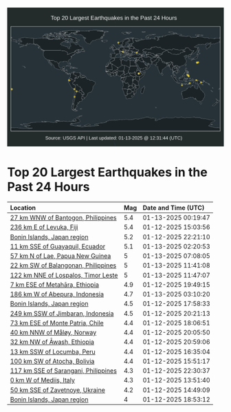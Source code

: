 ![Map](./map.png)

# Top 20 Largest Earthquakes in the Past 24 Hours

| Location | Mag | Date and Time (UTC) |
|:---|:---|:---|
| [27 km WNW of Bantogon, Philippines](https://earthquake.usgs.gov/earthquakes/eventpage/us6000pjlq) | 5.4 | 01-13-2025 00:19:47 |
| [236 km E of Levuka, Fiji](https://earthquake.usgs.gov/earthquakes/eventpage/us6000pjk4) | 5.4 | 01-12-2025 15:03:56 |
| [Bonin Islands, Japan region](https://earthquake.usgs.gov/earthquakes/eventpage/us6000pjlb) | 5.2 | 01-12-2025 22:21:10 |
| [11 km SSE of Guayaquil, Ecuador](https://earthquake.usgs.gov/earthquakes/eventpage/us6000pjm2) | 5.1 | 01-13-2025 02:20:53 |
| [57 km N of Lae, Papua New Guinea](https://earthquake.usgs.gov/earthquakes/eventpage/us6000pjn2) | 5 | 01-13-2025 07:08:05 |
| [22 km SW of Balangonan, Philippines](https://earthquake.usgs.gov/earthquakes/eventpage/us6000pjnv) | 5 | 01-13-2025 11:41:08 |
| [122 km NNE of Lospalos, Timor Leste](https://earthquake.usgs.gov/earthquakes/eventpage/us6000pjnw) | 5 | 01-13-2025 11:47:07 |
| [7 km ESE of Metahāra, Ethiopia](https://earthquake.usgs.gov/earthquakes/eventpage/us6000pjkx) | 4.9 | 01-12-2025 19:49:15 |
| [186 km W of Abepura, Indonesia](https://earthquake.usgs.gov/earthquakes/eventpage/us6000pjmh) | 4.7 | 01-13-2025 03:10:20 |
| [Bonin Islands, Japan region](https://earthquake.usgs.gov/earthquakes/eventpage/us6000pjkq) | 4.5 | 01-12-2025 17:58:33 |
| [249 km SSW of Jimbaran, Indonesia](https://earthquake.usgs.gov/earthquakes/eventpage/us6000pjl0) | 4.5 | 01-12-2025 20:21:13 |
| [73 km ESE of Monte Patria, Chile](https://earthquake.usgs.gov/earthquakes/eventpage/us6000pjkt) | 4.4 | 01-12-2025 18:06:51 |
| [40 km NNW of Måløy, Norway](https://earthquake.usgs.gov/earthquakes/eventpage/us6000pjkz) | 4.4 | 01-12-2025 20:05:50 |
| [32 km NW of Āwash, Ethiopia](https://earthquake.usgs.gov/earthquakes/eventpage/us6000pjl6) | 4.4 | 01-12-2025 20:59:06 |
| [13 km SSW of Locumba, Peru](https://earthquake.usgs.gov/earthquakes/eventpage/us6000pjkd) | 4.4 | 01-12-2025 16:35:04 |
| [100 km SW of Atocha, Bolivia](https://earthquake.usgs.gov/earthquakes/eventpage/us6000pjk9) | 4.4 | 01-12-2025 15:51:17 |
| [117 km SSE of Sarangani, Philippines](https://earthquake.usgs.gov/earthquakes/eventpage/us6000pjlc) | 4.3 | 01-12-2025 22:30:37 |
| [0 km W of Mediis, Italy](https://earthquake.usgs.gov/earthquakes/eventpage/us6000pjjz) | 4.3 | 01-12-2025 13:51:40 |
| [50 km SSE of Zavetnoye, Ukraine](https://earthquake.usgs.gov/earthquakes/eventpage/us6000pjk1) | 4.2 | 01-12-2025 14:49:09 |
| [Bonin Islands, Japan region](https://earthquake.usgs.gov/earthquakes/eventpage/us6000pjkw) | 4 | 01-12-2025 18:53:12 |
